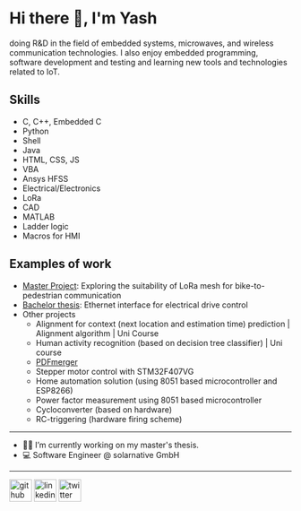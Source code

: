 # Hi there 👋, I'm Yash
doing R&D in the field of embedded systems, microwaves, and wireless communication technologies. I also enjoy embedded programming, software development and testing and learning new tools and technologies related to IoT.

## Skills
* C, C++, Embedded C
* Python
* Shell
* Java
* HTML, CSS, JS
* VBA
* Ansys HFSS
* Electrical/Electronics
* LoRa
* CAD
* MATLAB
* Ladder logic
* Macros for HMI

## Examples of work 
- [Master Project](https://github.com/yashfafola/Meshtastic-device-1.2.65.0adc5ce): Exploring the suitability of LoRa mesh for bike-to-pedestrian communication
- [Bachelor thesis](https://github.com/yashfafola/BachelorThesis): Ethernet interface for electrical drive control
- Other projects
  - Alignment for context (next location and estimation time) prediction | Alignment algorithm | Uni Course 
  - Human activity recognition (based on decision tree classifier) | Uni course
  - [PDFmerger](https://github.com/yashfafola/pdfmerger)
  - Stepper motor control with STM32F407VG
  - Home automation solution (using 8051 based microcontroller and ESP8266)
  - Power factor measurement using 8051 based microcontroller
  - Cycloconverter (based on hardware)
  - RC-triggering (hardware firing scheme)
  
---

- 👨‍🎓 I’m currently working on my master's thesis.
- 💻 Software Engineer @ solarnative GmbH

---

[<img src='https://cdn.jsdelivr.net/npm/simple-icons@8.3.0/icons/github.svg' alt='github' height='40'>](https://github.com/yashfafola)  [<img src='https://cdn.jsdelivr.net/npm/simple-icons@8.3.0/icons/linkedin.svg' alt='linkedin' height='40'>](https://www.linkedin.com/in/yashfafolawala/)  [<img src='https://cdn.jsdelivr.net/npm/simple-icons@8.3.0/icons/twitter.svg' alt='twitter' height='40'>](https://twitter.com/@YashFafola)  


<!--
**yashfafola/yashfafola** is a ✨ _special_ ✨ repository because its `README.md` (this file) appears on your GitHub profile.

Here are some ideas to get you started:


- 👯 I’m looking to collaborate on ...
- 🤔 I’m looking for help with ...
- 💬 Ask me about ...
- 📫 How to reach me: ...
- 😄 Pronouns: ...
- ⚡ Fun fact: ...
-->
